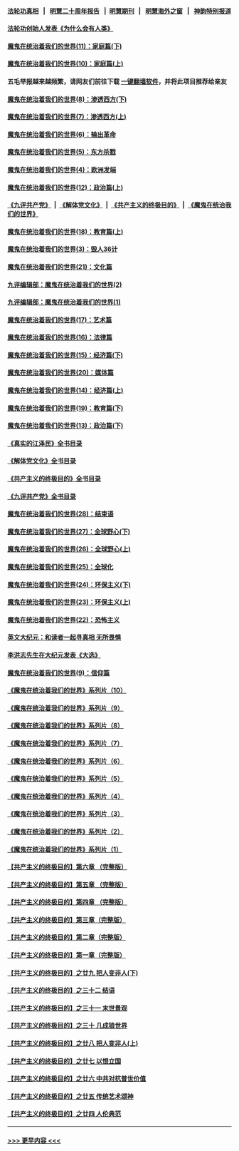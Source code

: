 #### [法轮功真相](https://github.com/gfw-breaker/truth/blob/master/README.md?t=0) &nbsp;&nbsp;|&nbsp;&nbsp; [明慧二十周年报告](https://github.com/gfw-breaker/mh-reports/blob/master/README.md?t=0) &nbsp;&nbsp;|&nbsp;&nbsp;[明慧期刊](https://github.com/gfw-breaker/mh-qikan) &nbsp;&nbsp;|&nbsp;&nbsp; [明慧海外之窗](https://github.com/gfw-breaker/mh-news/blob/master/README.md?t=0) &nbsp;&nbsp;|&nbsp;&nbsp; [神韵特别报道](https://github.com/gfw-breaker/mh-news/blob/master/shenyun.md?t=0)
#### [法轮功创始人发表《为什么会有人类》](../pages/nsc422/n13912117.md?t=03180043) 
#### [魔鬼在统治着我们的世界(11)：家庭篇(下)](../pages/nsc422/n10440961.md?t=03180043) 
#### [魔鬼在统治着我们的世界(10)：家庭篇(上)](../pages/nsc422/n10435448.md?t=03180043) 
#### 五毛举报越来越频繁，请网友们前往下载 [一键翻墙软件](https://github.com/gfw-breaker/ssr-accounts)，并将此项目推荐给亲友
#### [魔鬼在统治着我们的世界(8)：渗透西方(下)](../pages/nsc422/n10429603.md?t=03180043) 
#### [魔鬼在统治着我们的世界(7)：渗透西方(上)](../pages/nsc422/n10426013.md?t=03180043) 
#### [魔鬼在统治着我们的世界(6)：输出革命](../pages/nsc422/n10421536.md?t=03180043) 
#### [魔鬼在统治着我们的世界(5)：东方杀戮](../pages/nsc422/n10417707.md?t=03180043) 
#### [魔鬼在统治着我们的世界(4)：欧洲发端](../pages/nsc422/n10414890.md?t=03180043) 
#### [魔鬼在统治着我们的世界(12)：政治篇(上)](../pages/nsc422/n10444576.md?t=03180043) 
#### [《九评共产党》](https://github.com/begood0513/9ping.md/blob/master/README.md) &nbsp;|&nbsp; [《解体党文化》](../../../../jtdwh.md/blob/master/README.md)  &nbsp;|&nbsp; [《共产主义的终极目的》](../../../../gczydzjmd.md/blob/master/README.md) &nbsp;|&nbsp; [《魔鬼在统治我们的世界》](../../../../mgztzwmdsj.md/blob/master/README.md) 
#### [魔鬼在统治着我们的世界(18)：教育篇(上)](../pages/nsc422/n10526970.md?t=03180043) 
#### [魔鬼在统治着我们的世界(3)：毁人36计](../pages/nsc422/n10411583.md?t=03180043) 
#### [魔鬼在统治着我们的世界(21)：文化篇](../pages/nsc422/n10597706.md?t=03180043) 
#### [九评编辑部：魔鬼在统治着我们的世界(2)](../pages/nsc422/n10410036.md?t=03180043) 
#### [九评编辑部：魔鬼在统治着我们的世界(1)](../pages/nsc422/n10406825.md?t=03180043) 
#### [魔鬼在统治着我们的世界(17)：艺术篇](../pages/nsc422/n10499093.md?t=03180043) 
#### [魔鬼在统治着我们的世界(16)：法律篇](../pages/nsc422/n10485969.md?t=03180043) 
#### [魔鬼在统治着我们的世界(15)：经济篇(下)](../pages/nsc422/n10469975.md?t=03180043) 
#### [魔鬼在统治着我们的世界(20)：媒体篇](../pages/nsc422/n10586579.md?t=03180043) 
#### [魔鬼在统治着我们的世界(14)：经济篇(上)](../pages/nsc422/n10457370.md?t=03180043) 
#### [魔鬼在统治着我们的世界(19)：教育篇(下)](../pages/nsc422/n10564808.md?t=03180043) 
#### [魔鬼在统治着我们的世界(13)：政治篇(下)](../pages/nsc422/n10448270.md?t=03180043) 
#### [《真实的江泽民》全书目录](../pages/nsc422/n13721399.md?t=03180043) 
#### [《解体党文化》全书目录](../pages/nsc422/n13721157.md?t=03180043) 
#### [《共产主义的终极目的》全书目录](../pages/nsc422/n13721048.md?t=03180043) 
#### [《九评共产党》全书目录](../pages/nsc422/n13708085.md?t=03180043) 
#### [魔鬼在统治着我们的世界(28)：结束语](../pages/nsc422/n10936246.md?t=03180043) 
#### [魔鬼在统治着我们的世界(27)：全球野心(下)](../pages/nsc422/n10928319.md?t=03180043) 
#### [魔鬼在统治着我们的世界(26)：全球野心(上)](../pages/nsc422/n10900318.md?t=03180043) 
#### [魔鬼在统治着我们的世界(25)：全球化](../pages/nsc422/n10788205.md?t=03180043) 
#### [魔鬼在统治着我们的世界(24)：环保主义(下)](../pages/nsc422/n10695307.md?t=03180043) 
#### [魔鬼在统治着我们的世界(23)：环保主义(上)](../pages/nsc422/n10688613.md?t=03180043) 
#### [魔鬼在统治着我们的世界(22)：恐怖主义](../pages/nsc422/n10614727.md?t=03180043) 
#### [英文大纪元：和读者一起寻真相 无所畏惧](../pages/nsc422/n12542027.md?t=03180043) 
#### [李洪志先生在大纪元发表《大选》](../pages/nsc422/n12534746.md?t=03180043) 
#### [魔鬼在统治着我们的世界(9)：信仰篇](../pages/nsc422/n10432159.md?t=03180043) 
#### [《魔鬼在统治着我们的世界》系列片（10）](../pages/nsc422/n12292670.md?t=03180043) 
#### [《魔鬼在统治着我们的世界》系列片（9）](../pages/nsc422/n12290859.md?t=03180043) 
#### [《魔鬼在统治着我们的世界》系列片（8）](../pages/nsc422/n12287445.md?t=03180043) 
#### [《魔鬼在统治着我们的世界》系列片（7）](../pages/nsc422/n12283425.md?t=03180043) 
#### [《魔鬼在统治着我们的世界》系列片（6）](../pages/nsc422/n12282314.md?t=03180043) 
#### [《魔鬼在统治着我们的世界》系列片（5）](../pages/nsc422/n12281419.md?t=03180043) 
#### [《魔鬼在统治着我们的世界》系列片（4）](../pages/nsc422/n12274024.md?t=03180043) 
#### [《魔鬼在统治着我们的世界》系列片（3）](../pages/nsc422/n12271322.md?t=03180043) 
#### [《魔鬼在统治着我们的世界》系列片（2）](../pages/nsc422/n12269049.md?t=03180043) 
#### [《魔鬼在统治着我们的世界》系列片（1）](../pages/nsc422/n12267575.md?t=03180043) 
#### [【共产主义的终极目的】第六章 （完整版）](../pages/nsc422/n11428913.md?t=03180043) 
#### [【共产主义的终极目的】第五章 （完整版）](../pages/nsc422/n11428912.md?t=03180043) 
#### [【共产主义的终极目的】第四章 （完整版）](../pages/nsc422/n11428907.md?t=03180043) 
#### [【共产主义的终极目的】第三章（完整版）](../pages/nsc422/n11428848.md?t=03180043) 
#### [【共产主义的终极目的】第二章（完整版）](../pages/nsc422/n11428831.md?t=03180043) 
#### [【共产主义的终极目的】第一章（完整版）](../pages/nsc422/n11417651.md?t=03180043) 
#### [【共产主义的终极目的】之廿九 把人变非人(下)](../pages/nsc422/n11344140.md?t=03180043) 
#### [【共产主义的终极目的】之三十二 结语](../pages/nsc422/n11360535.md?t=03180043) 
#### [【共产主义的终极目的】之三十一 末世景观](../pages/nsc422/n11351129.md?t=03180043) 
#### [【共产主义的终极目的】之三十 几成狼世界](../pages/nsc422/n11348280.md?t=03180043) 
#### [【共产主义的终极目的】之廿八 把人变非人(上)](../pages/nsc422/n11340492.md?t=03180043) 
#### [【共产主义的终极目的】之廿七 以恨立国](../pages/nsc422/n11336944.md?t=03180043) 
#### [【共产主义的终极目的】之廿六 中共对抗普世价值](../pages/nsc422/n11324785.md?t=03180043) 
#### [【共产主义的终极目的】之廿五 传统艺术颂神](../pages/nsc422/n11296396.md?t=03180043) 
#### [【共产主义的终极目的】之廿四 人伦典范](../pages/nsc422/n11296397.md?t=03180043) 

----
#### [ >>> 更早内容 <<< ](../indexes/nsc422-earlier.md)
